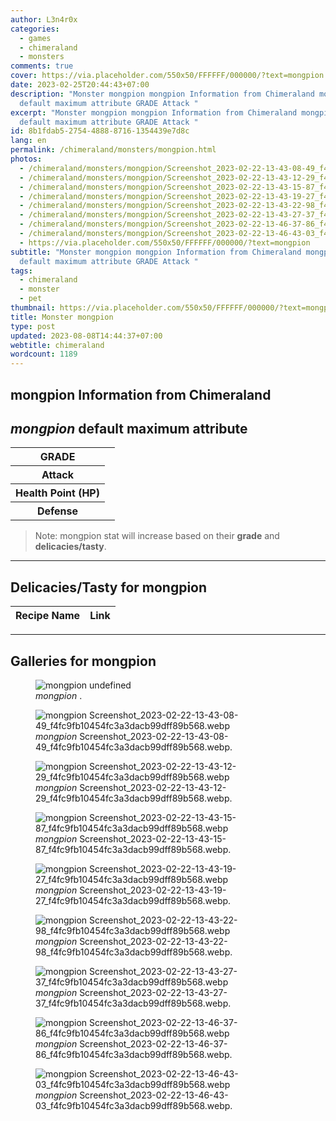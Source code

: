 ```yaml
---
author: L3n4r0x
categories:
  - games
  - chimeraland
  - monsters
comments: true
cover: https://via.placeholder.com/550x50/FFFFFF/000000/?text=mongpion
date: 2023-02-25T20:44:43+07:00
description: "Monster mongpion mongpion Information from Chimeraland mongpion
  default maximum attribute GRADE Attack "
excerpt: "Monster mongpion mongpion Information from Chimeraland mongpion
  default maximum attribute GRADE Attack "
id: 8b1fdab5-2754-4888-8716-1354439e7d8c
lang: en
permalink: /chimeraland/monsters/mongpion.html
photos:
  - /chimeraland/monsters/mongpion/Screenshot_2023-02-22-13-43-08-49_f4fc9fb10454fc3a3dacb99dff89b568.webp
  - /chimeraland/monsters/mongpion/Screenshot_2023-02-22-13-43-12-29_f4fc9fb10454fc3a3dacb99dff89b568.webp
  - /chimeraland/monsters/mongpion/Screenshot_2023-02-22-13-43-15-87_f4fc9fb10454fc3a3dacb99dff89b568.webp
  - /chimeraland/monsters/mongpion/Screenshot_2023-02-22-13-43-19-27_f4fc9fb10454fc3a3dacb99dff89b568.webp
  - /chimeraland/monsters/mongpion/Screenshot_2023-02-22-13-43-22-98_f4fc9fb10454fc3a3dacb99dff89b568.webp
  - /chimeraland/monsters/mongpion/Screenshot_2023-02-22-13-43-27-37_f4fc9fb10454fc3a3dacb99dff89b568.webp
  - /chimeraland/monsters/mongpion/Screenshot_2023-02-22-13-46-37-86_f4fc9fb10454fc3a3dacb99dff89b568.webp
  - /chimeraland/monsters/mongpion/Screenshot_2023-02-22-13-46-43-03_f4fc9fb10454fc3a3dacb99dff89b568.webp
  - https://via.placeholder.com/550x50/FFFFFF/000000/?text=mongpion
subtitle: "Monster mongpion mongpion Information from Chimeraland mongpion
  default maximum attribute GRADE Attack "
tags:
  - chimeraland
  - monster
  - pet
thumbnail: https://via.placeholder.com/550x50/FFFFFF/000000/?text=mongpion
title: Monster mongpion
type: post
updated: 2023-08-08T14:44:37+07:00
webtitle: chimeraland
wordcount: 1189
---
```


<link
  rel="stylesheet"
  href="https://rawcdn.githack.com/dimaslanjaka/Web-Manajemen/870a349/css/bootstrap-5-3-0-alpha3-wrapper.css"
/>
<section id="bootstrap-wrapper">
  <div data-bs-theme="dark">
    <h2>mongpion Information from Chimeraland</h2>
    <h2 id="attribute"><i>mongpion</i> default maximum attribute</h2>
    <div class="row">
      <div class="col mb-2">
        <div class="card">
          <div class="card-body">
            <table>
              <tr>
                <th>GRADE</th>
                <td><br /></td>
              </tr>
              <tr>
                <th>Attack</th>
                <td></td>
              </tr>
              <tr>
                <th>Health Point (HP)</th>
                <td></td>
              </tr>
              <tr>
                <th>Defense</th>
                <td></td>
              </tr>
            </table>
          </div>
        </div>
      </div>
    </div>
    <blockquote class="bd-callout bd-callout-warning">
      Note: mongpion stat will increase based on their <b>grade</b> and
      <b>delicacies/tasty</b>.
    </blockquote>
    <hr />
    <h2 id="delicacies">Delicacies/Tasty for mongpion</h2>
    <div class="card">
      <div class="card-body">
        <div class="table-responsive">
          <table class="table table-striped">
            <thead>
              <tr>
                <th>Recipe Name</th>
                <th>Link</th>
              </tr>
            </thead>
            <tbody></tbody>
          </table>
        </div>
      </div>
    </div>
    <hr />
    <div id="gallery">
      <h2>Galleries for mongpion</h2>
      <div class="row">
        <div class="col-lg-6 col-12">
          <figure>
            <img
              src="https://www.webmanajemen.com/undefined"
              alt="mongpion undefined"
            />
            <figcaption style="word-wrap: break-word">
              <i>mongpion</i> .
            </figcaption>
          </figure>
        </div>
        <div class="col-lg-6 col-12">
          <figure>
            <img
              src="https://www.webmanajemen.com/chimeraland/monsters/mongpion/Screenshot_2023-02-22-13-43-08-49_f4fc9fb10454fc3a3dacb99dff89b568.webp"
              alt="mongpion Screenshot_2023-02-22-13-43-08-49_f4fc9fb10454fc3a3dacb99dff89b568.webp"
            />
            <figcaption style="word-wrap: break-word">
              <i>mongpion</i>
              Screenshot_2023-02-22-13-43-08-49_f4fc9fb10454fc3a3dacb99dff89b568.webp.
            </figcaption>
          </figure>
        </div>
        <div class="col-lg-6 col-12">
          <figure>
            <img
              src="https://www.webmanajemen.com/chimeraland/monsters/mongpion/Screenshot_2023-02-22-13-43-12-29_f4fc9fb10454fc3a3dacb99dff89b568.webp"
              alt="mongpion Screenshot_2023-02-22-13-43-12-29_f4fc9fb10454fc3a3dacb99dff89b568.webp"
            />
            <figcaption style="word-wrap: break-word">
              <i>mongpion</i>
              Screenshot_2023-02-22-13-43-12-29_f4fc9fb10454fc3a3dacb99dff89b568.webp.
            </figcaption>
          </figure>
        </div>
        <div class="col-lg-6 col-12">
          <figure>
            <img
              src="https://www.webmanajemen.com/chimeraland/monsters/mongpion/Screenshot_2023-02-22-13-43-15-87_f4fc9fb10454fc3a3dacb99dff89b568.webp"
              alt="mongpion Screenshot_2023-02-22-13-43-15-87_f4fc9fb10454fc3a3dacb99dff89b568.webp"
            />
            <figcaption style="word-wrap: break-word">
              <i>mongpion</i>
              Screenshot_2023-02-22-13-43-15-87_f4fc9fb10454fc3a3dacb99dff89b568.webp.
            </figcaption>
          </figure>
        </div>
        <div class="col-lg-6 col-12">
          <figure>
            <img
              src="https://www.webmanajemen.com/chimeraland/monsters/mongpion/Screenshot_2023-02-22-13-43-19-27_f4fc9fb10454fc3a3dacb99dff89b568.webp"
              alt="mongpion Screenshot_2023-02-22-13-43-19-27_f4fc9fb10454fc3a3dacb99dff89b568.webp"
            />
            <figcaption style="word-wrap: break-word">
              <i>mongpion</i>
              Screenshot_2023-02-22-13-43-19-27_f4fc9fb10454fc3a3dacb99dff89b568.webp.
            </figcaption>
          </figure>
        </div>
        <div class="col-lg-6 col-12">
          <figure>
            <img
              src="https://www.webmanajemen.com/chimeraland/monsters/mongpion/Screenshot_2023-02-22-13-43-22-98_f4fc9fb10454fc3a3dacb99dff89b568.webp"
              alt="mongpion Screenshot_2023-02-22-13-43-22-98_f4fc9fb10454fc3a3dacb99dff89b568.webp"
            />
            <figcaption style="word-wrap: break-word">
              <i>mongpion</i>
              Screenshot_2023-02-22-13-43-22-98_f4fc9fb10454fc3a3dacb99dff89b568.webp.
            </figcaption>
          </figure>
        </div>
        <div class="col-lg-6 col-12">
          <figure>
            <img
              src="https://www.webmanajemen.com/chimeraland/monsters/mongpion/Screenshot_2023-02-22-13-43-27-37_f4fc9fb10454fc3a3dacb99dff89b568.webp"
              alt="mongpion Screenshot_2023-02-22-13-43-27-37_f4fc9fb10454fc3a3dacb99dff89b568.webp"
            />
            <figcaption style="word-wrap: break-word">
              <i>mongpion</i>
              Screenshot_2023-02-22-13-43-27-37_f4fc9fb10454fc3a3dacb99dff89b568.webp.
            </figcaption>
          </figure>
        </div>
        <div class="col-lg-6 col-12">
          <figure>
            <img
              src="https://www.webmanajemen.com/chimeraland/monsters/mongpion/Screenshot_2023-02-22-13-46-37-86_f4fc9fb10454fc3a3dacb99dff89b568.webp"
              alt="mongpion Screenshot_2023-02-22-13-46-37-86_f4fc9fb10454fc3a3dacb99dff89b568.webp"
            />
            <figcaption style="word-wrap: break-word">
              <i>mongpion</i>
              Screenshot_2023-02-22-13-46-37-86_f4fc9fb10454fc3a3dacb99dff89b568.webp.
            </figcaption>
          </figure>
        </div>
        <div class="col-lg-6 col-12">
          <figure>
            <img
              src="https://www.webmanajemen.com/chimeraland/monsters/mongpion/Screenshot_2023-02-22-13-46-43-03_f4fc9fb10454fc3a3dacb99dff89b568.webp"
              alt="mongpion Screenshot_2023-02-22-13-46-43-03_f4fc9fb10454fc3a3dacb99dff89b568.webp"
            />
            <figcaption style="word-wrap: break-word">
              <i>mongpion</i>
              Screenshot_2023-02-22-13-46-43-03_f4fc9fb10454fc3a3dacb99dff89b568.webp.
            </figcaption>
          </figure>
        </div>
      </div>
    </div>
  </div>
</section>